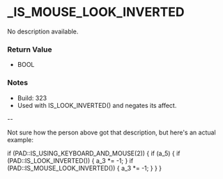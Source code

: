 # _IS_MOUSE_LOOK_INVERTED

No description available.

### Return Value
* BOOL

### Notes
* Build: 323
* Used with IS_LOOK_INVERTED() and negates its affect.

--

Not sure how the person above got that description, but here's an actual example:

if (PAD::IS_USING_KEYBOARD_AND_MOUSE(2)) {
    if (a_5) {
        if (PAD::IS_LOOK_INVERTED()) {
            a_3 *= -1;
        }
        if (PAD::IS_MOUSE_LOOK_INVERTED()) {
            a_3 *= -1;
        }
    }
}

